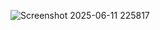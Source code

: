 ![Screenshot 2025-06-11 225817](https://github.com/user-attachments/assets/7d38387b-7681-4efb-9e94-b6556043aa50)
